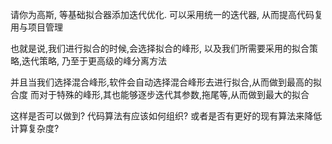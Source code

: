 请你为高斯, 等基础拟合器添加迭代优化. 可以采用统一的迭代器, 从而提高代码复用与项目管理

也就是说,我们进行拟合的时候,会选择拟合的峰形, 以及我们所需要采用的拟合策略,迭代策略, 乃至于更高级的峰分离方法

并且当我们选择混合峰形,软件会自动选择混合峰形去进行拟合,从而做到最高的拟合度
而对于特殊的峰形,其也能够逐步迭代其参数,拖尾等,从而做到最大的拟合

这样是否可以做到? 代码算法有应该如何组织? 或者是否有更好的现有算法来降低计算复杂度?

